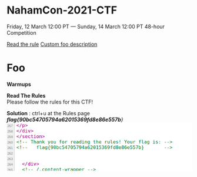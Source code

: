 # NahamCon-2021-CTF
Friday, 12 March 12:00 PT — Sunday, 14 March 12:00 PT 48-hour Competition <br>

[Read the rule](https://www.google.com)
[Custom foo description](#foo)

# Foo
**Warmups**

**Read The Rules**<br>
Please follow the rules for this CTF!<br>

**Solution** : ctrl+u at the Rules page<br>
_**flag{90bc54705794a62015369fd8e86e557b**}_<br>
![](https://github.com/darknezs/NahamCon-2021-CTF/blob/main/source/readRules.png)
